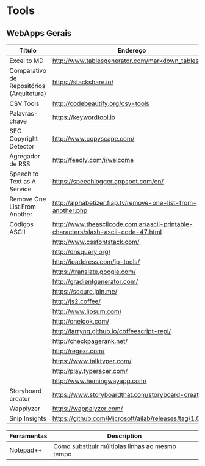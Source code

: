 # Tools

## WebApps Gerais


| Título                                    | Endereço                                                                           |
|-------------------------------------------|------------------------------------------------------------------------------------|
| Excel to MD                               | http://www.tablesgenerator.com/markdown_tables                                     |
| Comparativo de Repositórios (Arquitetura) | https://stackshare.io/                                                             |
| CSV Tools                                 | http://codebeautify.org/csv-tools                                                  |
| Palavras-chave                            | https://keywordtool.io                                                             |
| SEO Copyright Detector                    | http://www.copyscape.com/                                                          |
| Agregador de RSS                          | http://feedly.com/i/welcome                                                        |
| Speech to Text as A Service               | https://speechlogger.appspot.com/en/                                               |
| Remove One List From Another              | http://alphabetizer.flap.tv/remove-one-list-from-another.php                       |
| Códigos ASCII                             | http://www.theasciicode.com.ar/ascii-printable-characters/slash-ascii-code-47.html |
|                                           | http://www.cssfontstack.com/                                                       |
|                                           | http://dnsquery.org/                                                               |
|                                           | http://ipaddress.com/ip-tools/                                                     |
|                                           | https://translate.google.com/                                                      |
|                                           | http://gradientgenerator.com/                                                      |
|                                           | https://secure.join.me/                                                            |
|                                           | http://js2.coffee/                                                                 |
|                                           | http://www.lipsum.com/                                                             |
|                                           | http://onelook.com/                                                                |
|                                           | http://larryng.github.io/coffeescript-repl/                                        |
|                                           | http://checkpagerank.net/                                                          |
|                                           | http://regexr.com/                                                                 |
|                                           | https://www.talktyper.com/                                                         |
|                                           | http://play.typeracer.com/                                                         |
|                                           | http://www.hemingwayapp.com/​                                                       |
| Storyboard creator 						| https://www.storyboardthat.com/storyboard-creator 								 |
| Wapplyzer									| https://wappalyzer.com/ 															 |
| Snip Insights								| https://github.com/Microsoft/ailab/releases/tag/1.0.0.0 							 |


|Ferramentas| Description |
|-------------|------------|
| Notepad++ | Como substituir múltiplas linhas ao mesmo tempo | ![Video](https://raw.githubusercontent.com/pragmatismo-io/pragmatismo-io-framework/media/how-to-use-global-substituter-in-notepad-plus-plus-and-tool-bucket.gif) |
